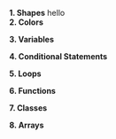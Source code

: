 **1. Shapes**
hello  
**2. Colors**

**3. Variables**

**4. Conditional Statements**

**5. Loops**

**6. Functions**

**7. Classes**

**8. Arrays**
